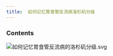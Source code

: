 ```yaml
---
title:  如何记忆胃食管反流病洛杉矶分级
--- 
```


### Contents

![如何记忆胃食管反流病的洛杉矶分级.svg](/note-images/如何记忆胃食管反流病的洛杉矶分级.svg)
